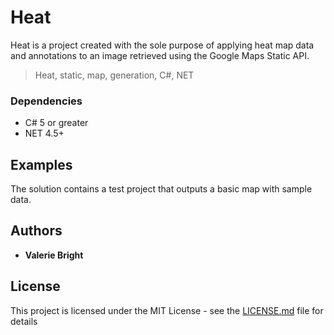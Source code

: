 # Heat

Heat is a project created with the sole purpose of applying heat map data and annotations to an image retrieved using the Google Maps Static API.

> Heat, static, map, generation, C#, NET

### Dependencies

* C# 5 or greater
* NET 4.5+

## Examples

The solution contains a test project that outputs a basic map with sample data.

## Authors

* **Valerie Bright**

## License

This project is licensed under the MIT License - see the [LICENSE.md](LICENSE.md) file for details
